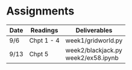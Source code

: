 # Assignments

| Date | Readings | Deliverables |
| --- | --- | --- |
|9/6|Chpt 1 - 4| week1/gridworld.py|
|9/13|Chpt 5|week2/blackjack.py<br>week2/ex58.ipynb|
